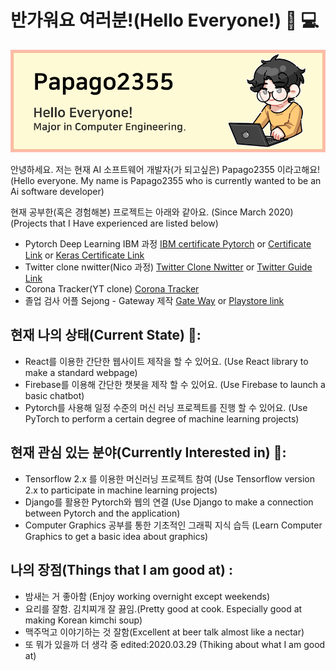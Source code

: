 # 반가워요 여러분!(Hello Everyone!) 👏 💻

<img src="https://github.com/papago2355/papago2355/blob/main/KakaoTalk_20210329_201921848.png" alt="banner that says Monica Powell - software engineer, content creator and community organizer alongside a cartoon illustration of Monica">

안녕하세요. 저는 현재 AI 소프트웨어 개발자(가 되고싶은) Papago2355 이라고해요!
(Hello everyone. My name is Papago2355 who is currently wanted to be an Ai software developer)

현재 공부한(혹은 경험해본) 프로젝트는 아래와 같아요. (Since March 2020)
(Projects that I Have experienced are listed below)

- Pytorch Deep Learning IBM 과정 <a href="https://github.com/papago2355/Deeplearning_with_pytorch">IBM certificate Pytorch</a> or <a href="https://coursera.org/share/0eb2d4f97e8404d9efe21e3d590dde69">Certificate Link</a> or <a href="https://coursera.org/share/0eb2d4f97e8404d9efe21e3d590dde69">Keras Certificate Link</a>
- Twitter clone nwitter(Nico 과정) <a href="https://github.com/papago2355/Nwitter-V2">Twitter Clone Nwitter</a> or <a href="https://nomadcoders.co/nwitter">Twitter Guide Link</a>
- Corona Tracker(YT clone) <a href="https://github.com/papago2355/Corona-Tracker-world">Corona Tracker</a>
- 졸업 검사 어플 Sejong - Gateway 제작 <a href="https://github.com/Sejong-Gateway">Gate Way</a> or <a href="https://play.google.com/store/apps/details?id=jerry.app.gateway&hl=it">Playstore link</a>

## 현재 나의 상태(Current State) 💪:
- React를 이용한 간단한 웹사이트 제작을 할 수 있어요. (Use React library to make a standard webpage)
- Firebase를 이용해 간단한 챗봇을 제작 할 수 있어요. (Use Firebase to launch a basic chatbot)
- Pytorch를 사용해 일정 수준의 머신 러닝 프로젝트를 진행 할 수 있어요. (Use PyTorch to perform a certain degree of machine learning projects)

## 현재 관심 있는 분야(Currently Interested in) 👀:
- Tensorflow 2.x 를 이용한 머신러닝 프로젝트 참여 (Use Tensorflow version 2.x to participate in machine learning projects)
- Django를 활용한 Pytorch와 웹의 연결 (Use Django to make a connection between Pytorch and the application)
- Computer Graphics 공부를 통한 기초적인 그래픽 지식 습득 (Learn Computer Graphics to get a basic idea about graphics)

## 나의 장점(Things that I am good at) :
- 밤새는 거 좋아함 (Enjoy working overnight except weekends)
- 요리를 잘함. 김치찌개 잘 끓임.(Pretty good at cook. Especially good at making Korean kimchi soup)
- 맥주먹고 이야기하는 것 잘함(Excellent at beer talk almost like a nectar)
- 또 뭐가 있을까 더 생각 중 edited:2020.03.29 (Thiking about what I am good at)

